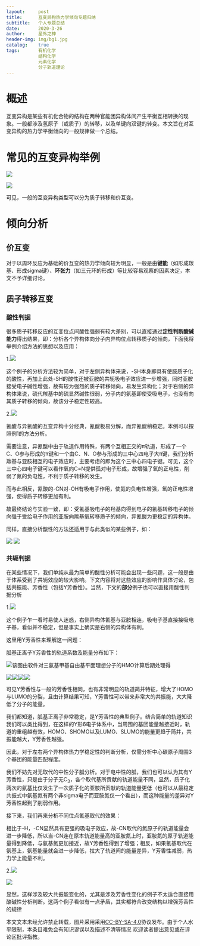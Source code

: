 ```yaml
---
layout:     post
title:      互变异构热力学倾向专题归纳
subtitle:   个人专题总结
date:       2020-3-26
author:     星外之神
header-img: img/bg1.jpg
catalog:    true
tags:       有机化学
            结构化学
            元素化学
            分子轨道理论
---
```


# 概述

互变异构是某些有机化合物的结构在两种官能团异构体间产生平衡互相转换的现象。一般都涉及氢原子（或质子）的转移，以及单键向双键的转变。本文旨在对互变异构的热力学平衡倾向的一般规律做一个总结。

# 常见的互变异构举例

![](https://wszqkzqk.github.io/img/500px-Tautomers_zh.png)

![](https://wszqkzqk.github.io/img/220px-Oxepin-benzene_oxide.png)

可见，一般的互变异构类型可以分为质子转移和价互变。

# 倾向分析

## 价互变

对于以周环反应为基础的价互变的热力学倾向较为明显，一般是由**键能**（如形成羰基、形成sigma键）、**环张力**（如三元环的形成）等比较容易观察的因素决定，本文不予详细讨论。

## 质子转移互变

### 酸性判据

很多质子转移反应的互变位点间酸性强弱有较大差别，可以直接通过**定性判断酸碱能力**得出结果，即：分析各个异构体向分子内异构位点转移质子的倾向，下面我将举例介绍方法的思想以及应用：

1.![](https://wszqkzqk.github.io/img/互变述图1.png)

这个例子的分析方法较为简单，对于左侧异构体来说，-SH本身即具有使胺质子化的酸性，再加上此处-SH的酸性还被亚胺的共轭吸电子效应进一步增强，同时亚胺接受电子碱性增强，故有较为强烈的质子转移倾向，易发生异构化；对于右侧的异构体来说，硫代羰基中的硫显然碱性很弱，分子内的氨基即使受吸电子，也没有向其质子转移的倾向，故该分子稳定性较高。

2.![](https://wszqkzqk.github.io/img/互变述图2.png)

氰酸与异氰酸的互变异构十分经典，氰酸极易分解，而异氰酸稍稳定。本例可以按照例1的方法分析。

需要注意，异氰酸中由于轨道作用特殊，有两个互相正交的π轨道，形成了一个C、O参与形成的π键和一个由C、N、O参与形成的三中心四电子大π键，我们分析羰基与亚胺相互的电子效应时，主要考虑的即为这个三中心四电子键。可见，这个三中心四电子键可以看作氧向C=N提供孤对电子形成，故增强了氧的正电性，削弱了氮的负电性，不利于质子转移的发生。

而与此相反，氰酸的-CN对-OH有吸电子作用，使氮的负电性增强，氧的正电性增强，使得质子转移更加有利。

故最终结论与实验一致，即：受氰基吸电子的羟基向得到电子的氰基转移电子的倾向强于受给电子作用的亚胺向羰基氧转移质子的倾向，异氰酸为更稳定的异构体。

同样，直接分析酸性的方法还适用于与此类似的某些例子，如：

![](https://wszqkzqk.github.io/img/互变述图3.png)
![](https://wszqkzqk.github.io/img/互变述图4.jpg)

### 共轭判据

在某些情况下，我们单纯从最为简单的酸性分析可能会出现一些问题，这一般是由于体系受到了共轭效应的较大影响。下文内容将对这些效应的影响作具体讨论，包括共振能、芳香性（包括Y芳香性）。当然，下文的**部分**例子也可以直接用酸性判据分析

1.![](https://wszqkzqk.github.io/img/互变述图5.jpg)

这个例子乍一看时易使人迷惑，右侧异构体氰基与亚胺相连，吸电子基直接接吸电子基，看似并不稳定，但是事实上确实是右侧的异构体有利。

这里用Y芳香性来理解这一问题：

胍基正离子Y芳香性的轨道系数及能量分布如下：

![该图由软件对三氨基甲基自由基平面理想分子的HMO计算后期处理得](https://wszqkzqk.github.io/img/Y芳香性述图0.png)

![](https://wszqkzqk.github.io/img/Y芳香性述图1.png)![](https://wszqkzqk.github.io/img/Y芳香性述图2.png)![](https://wszqkzqk.github.io/img/Y芳香性述图3.png)![](https://wszqkzqk.github.io/img/Y芳香性述图4.png)

可见Y芳香性与一般的芳香性相同，也有非常明显的轨道简并特征，增大了HOMO与LUMO的分裂，且由计算结果可知，Y芳香性可以带来非常大的共振能，大大降低了分子的能量。

我们都知道，胍基正离子非常稳定，是Y芳香性的典型例子。结合简单的轨道知识我们可以类比得到，在这样的Y形6电子体系中，当周围的基团能量越接近时，轨道的重组越有效，HOMO、SHOMO以及LUMO、SLUMO的能量更趋于简并，共振能越大，Y芳香性越强。

因此，对于左右两个异构体热力学稳定性的判断分析，仅需分析中心碳原子周围3个基团的能量匹配程度。

我们不妨先对无取代的中性分子胍分析。对于电中性的胍，我们也可以认为其有Y芳香性，只是由于分子无C<sub>3</sub>，各个取代基所贡献的轨道能量不同，显然，质子化两次的氨基比仅发生了一次质子化的亚胺所贡献的轨道能量更低（也可以从最稳定共振式中氨基氮有两个非sigma电子而亚胺氮仅一个看出），而这种能量的差异对Y芳香性起到了削弱作用。

接下来，我们再来分析不同位点氰基取代的效果：

相比于-H，-CN显然具有更强的吸电子效应，故-CN取代的氮原子的轨道能量会进一步降低，所以当-CN连在原本轨道能量高的亚胺氮上时，亚胺氮的原子轨道能量得到降低，与氨基氮更加接近，故Y芳香性得到了增强；相反，如果氰基取代在氨基上，氨基能量就会进一步降低，拉大了轨道间的能量差异，Y芳香性减弱，热力学上能量不利。

2.![](https://wszqkzqk.github.io/img/互变述图4.png)

![](https://wszqkzqk.github.io/img/互变述图6.jpg)

显然，这样涉及较大共振能变化的，尤其是涉及芳香性变化的例子不太适合直接用酸碱性分析判断。这两个例子看似有一点矛盾，其实都符合改变结构以增强芳香性的规律


本文文本未经允许禁止转载，图片采用采用[CC-BY-SA-4.0](https://creativecommons.org/licenses/by-sa/4.0/)协议发布。由于个人水平限制，本条目难免会有知识谬误以及描述不清等情况 欢迎读者提出意见或在评论区批评指教。
